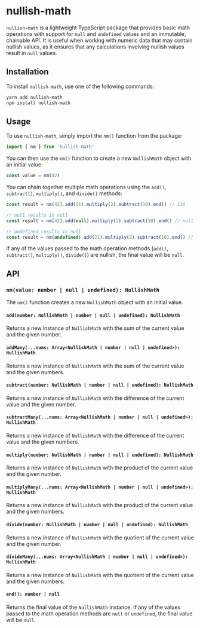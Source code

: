 # nullish-math

`nullish-math` is a lightweight TypeScript package that provides basic math operations with support for `null` and `undefined` values and an immutable, chainable API. It is useful when working with numeric data that may contain nullish values, as it ensures that any calculations involving nullish values result in `null` values.

## Installation

To install `nullish-math`, use one of the following commands:

```sh
yarn add nullish-math
npm install nullish-math
```

## Usage

To use `nullish-math`, simply import the `nm()` function from the package:

```ts
import { nm } from 'nullish-math'
```

You can then use the `nm()` function to create a new `NullishMath` object with an initial value:

```ts
const value = nm(42)
```

You can chain together multiple math operations using the `add()`, `subtract()`, `multiply()`, and `divide()` methods:

```ts
const result = nm(42).add(21).multiply(2).subtract(10).end() // 116

// null results in null
const result = nm(42).add(null).multiply(2).subtract(10).end() // null

// undefined results in null
const result = nm(undefined).add(21).multiply(2).subtract(10).end() // null
```

If any of the values passed to the math operation methods (`add()`, `subtract()`, `multiply()`, `divide()`) are nullish, the final value will be `null`.

## API

### `nm(value: number | null | undefined): NullishMath`

The `nm()` function creates a new `NullishMath` object with an initial value.

#### `add(number: NullishMath | number | null | undefined): NullishMath`

Returns a new instance of `NullishMath` with the sum of the current value and the given number.

#### `addMany(...nums: Array<NullishMath | number | null | undefined>): NullishMath`

Returns a new instance of `NullishMath` with the sum of the current value and the given numbers.

#### `subtract(number: NullishMath | number | null | undefined): NullishMath`

Returns a new instance of `NullishMath` with the difference of the current value and the given number.

#### `subtractMany(...nums: Array<NullishMath | number | null | undefined>): NullishMath`

Returns a new instance of `NullishMath` with the difference of the current value and the given numbers.

#### `multiply(number: NullishMath | number | null | undefined): NullishMath`

Returns a new instance of `NullishMath` with the product of the current value and the given number.

#### `multiplyMany(...nums: Array<NullishMath | number | null | undefined>): NullishMath`

Returns a new instance of `NullishMath` with the product of the current value and the given numbers.

#### `divide(number: NullishMath | number | null | undefined): NullishMath`

Returns a new instance of `NullishMath` with the quotient of the current value and the given number.

#### `divideMany(...nums: Array<NullishMath | number | null | undefined>): NullishMath`

Returns a new instance of `NullishMath` with the quotient of the current value and the given numbers.

#### `end(): number | null`

Returns the final value of the `NullishMath` instance. If any of the values passed to the math operation methods are `null` or `undefined`, the final value will be `null`.
